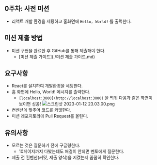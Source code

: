 ## 0주차: 사전 미션

- 리액트 개발 환경을 세팅하고 홈화면에 `Hello, World!` 를 출력한다.

## 미션 제출 방법

- 미션 구현을 완료한 후 GitHub를 통해 제출해야 한다.
  - [미션 제출 가이드](./미션 제출 가이드.md)

## 요구사항

- React를 설치하여 개발환경을 세팅한다.
- 홈 화면에 Hello, World! 메시지를 출력한다.
  - `[localhost:3000](http://localhost:3000)` 을 띄워 다음과 같은 화면이 보이면 성공!
  ![스크린샷 2023-01-12 23.03.00.png](https://s3-us-west-2.amazonaws.com/secure.notion-static.com/00d0aadf-00fb-450f-96bf-f2bba0b63740/%E1%84%89%E1%85%B3%E1%84%8F%E1%85%B3%E1%84%85%E1%85%B5%E1%86%AB%E1%84%89%E1%85%A3%E1%86%BA_2023-01-12_23.03.00.png)
- [컨벤션](https://beomseok95.tistory.com/m/328)에 맞추어 코드를 커밋한다.
- 미션 레포지토리에 Pull Request를 올린다.

## 유의사항

- 모르는 것은 질문하기 전에 구글링한다.
  - 10페이지까지 다봤는데도 해결이 안되면 멘토에게 질문한다.
- 제출 전 컨벤션(커밋, 제출 양식)을 지켰는지 꼼꼼히 확인한다.
